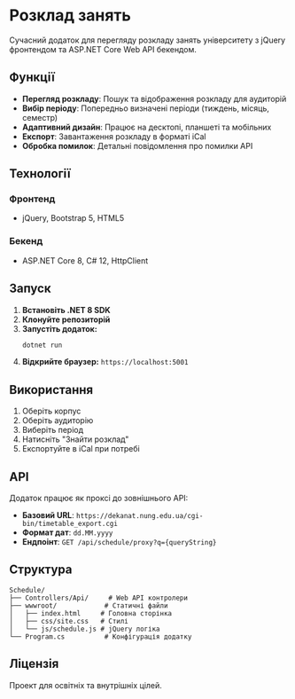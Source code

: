 # Розклад занять

Сучасний додаток для перегляду розкладу занять університету з jQuery фронтендом та ASP.NET Core Web API бекендом.

## Функції

- **Перегляд розкладу**: Пошук та відображення розкладу для аудиторій
- **Вибір періоду**: Попередньо визначені періоди (тиждень, місяць, семестр)
- **Адаптивний дизайн**: Працює на десктопі, планшеті та мобільних
- **Експорт**: Завантаження розкладу в форматі iCal
- **Обробка помилок**: Детальні повідомлення про помилки API

## Технології

### Фронтенд
- jQuery, Bootstrap 5, HTML5

### Бекенд
- ASP.NET Core 8, C# 12, HttpClient

## Запуск

1. **Встановіть .NET 8 SDK**
2. **Клонуйте репозиторій**
3. **Запустіть додаток:**
   ```bash
   dotnet run
   ```
4. **Відкрийте браузер:** `https://localhost:5001`

## Використання

1. Оберіть корпус
2. Оберіть аудиторію
3. Виберіть період
4. Натисніть "Знайти розклад"
5. Експортуйте в iCal при потребі

## API

Додаток працює як проксі до зовнішнього API:
- **Базовий URL**: `https://dekanat.nung.edu.ua/cgi-bin/timetable_export.cgi`
- **Формат дат**: `dd.MM.yyyy`
- **Ендпоінт**: `GET /api/schedule/proxy?q={queryString}`

## Структура

```
Schedule/
├── Controllers/Api/     # Web API контролери
├── wwwroot/            # Статичні файли
│   ├── index.html     # Головна сторінка
│   ├── css/site.css   # Стилі
│   └── js/schedule.js # jQuery логіка
└── Program.cs          # Конфігурація додатку
```

## Ліцензія

Проект для освітніх та внутрішніх цілей. 